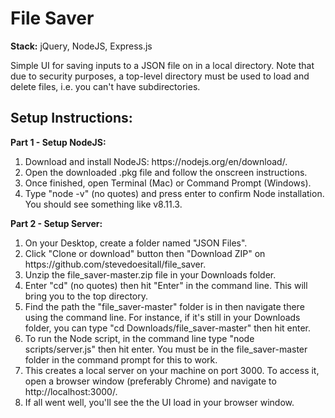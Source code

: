 <h1><b>File Saver</b></h1>
<p><b>Stack:</b> jQuery, NodeJS, Express.js</p>
<p>Simple UI for saving inputs to a JSON file on in a local directory. Note that due to security purposes, a top-level directory must be used to load and delete files, i.e. you can't have subdirectories.</p>
<h2><b>Setup Instructions:</b></h2>
<p><b>Part 1 - Setup NodeJS:</b></p>
<ol>
    <li>Download and install NodeJS: https://nodejs.org/en/download/.</li>
    <li>Open the downloaded .pkg file and follow the onscreen instructions.</li>
    <li>Once finished, open Terminal (Mac) or Command Prompt (Windows).</li>
    <li>Type "node -v" (no quotes) and press enter to confirm Node installation. You should see something like v8.11.3.</li>
</ol>
<p><b>Part 2 - Setup Server:</b></p>
<ol>
    <li>On your Desktop, create a folder named "JSON Files".</li>
    <li>Click "Clone or download" button then "Download ZIP" on https://github.com/stevedoesitall/file_saver.</li>
    <li>Unzip the file_saver-master.zip file in your Downloads folder.</li>
    <li>Enter "cd" (no quotes) then hit "Enter" in the command line. This will bring you to the top directory.</li>
    <li>Find the path the "file_saver-master" folder is in then navigate there using the command line. For instance, if it's still in your Downloads folder, you can type "cd Downloads/file_saver-master" then hit enter.</li>
    <li>To run the Node script, in the command line type "node scripts/server.js" then hit enter. You must be in the file_saver-master folder in the command prompt for this to work.</li>
    <li>This creates a local server on your machine on port 3000. To access it, open a browser window (preferably Chrome) and navigate to http://localhost:3000/.</li>
    <li>If all went well, you'll see the the UI load in your browser window.</li>

